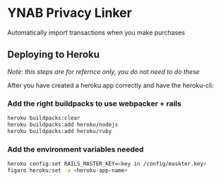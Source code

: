 # YNAB Privacy Linker

Automatically import transactions when you make purchases 



## Deploying to Heroku

_Note: this steps are for refernce only, you do not need to do these_

After you have created a heroku app correctly and have the heroku-cli:


### Add the right buildpacks to use webpacker + rails

```bash
heroku buildpacks:clear
heroku buildpacks:add heroku/nodejs
heroku buildpacks:add heroku/ruby
```

### Add the environment variables needed

```bash
heroku config:set RAILS_MASTER_KEY=<key in /config/maskter.key>
figaro heroku:set -a <heroku-app-name>
```
